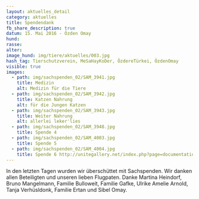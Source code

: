 ```yaml
---
layout: aktuelles_detail
category: aktuelles
title: Spendendank
fb_share_description: true
datum: 15. Mai 2016 - Özden Omay
hund:
rasse:
alter:
image_hund: img/tiere/aktuelles/003.jpg
hash_tag: Tierschutzverein, MeSaHayKoDer, ÖzdereTürkei, ÖzdenOmay
visible: true
images:
  - path: img/sachspenden_02/SAM_3941.jpg
    title: Medizin
    alt: Medizin für die Tiere
  - path: img/sachspenden_02/SAM_3942.jpg
    title: Katzen Nahrung
    alt: für die Jungen Katzen
  - path: img/sachspenden_02/SAM_3943.jpg
    title: Weiter Nahrung
    alt: allerlei leker'lies
  - path: img/sachspenden_02/SAM_3948.jpg
    title: Spende 4
  - path: img/sachspenden_02/SAM_4003.jpg
    title: Spende 5
  - path: img/sachspenden_02/SAM_4004.jpg
    title: Spende 6 http://unitegallery.net/index.php?page=documentation#documenter_cover
---
```


In den letzten Tagen wurden wir überschüttet mit Sachspenden. Wir danken allen Beteiligten und unseren lieben Flugpaten.
Danke Martina Heindorf, Bruno Mangelmann, Familie Bulloweit, Familie Gafke, Ulrike Amelie Arnold, Tanja Verhüsldonk, Familie Ertan und Sibel Omay.
